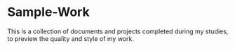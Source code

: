 # Sample-Work
This is a collection of documents and projects completed during my studies, to preview the quality and style of my work.
